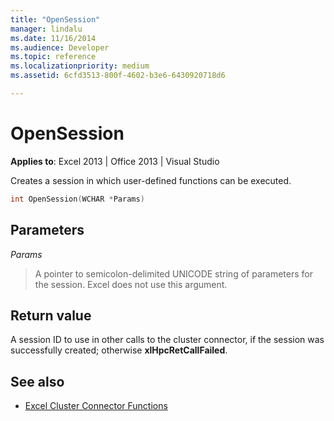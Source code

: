 ```yaml
---
title: "OpenSession"
manager: lindalu
ms.date: 11/16/2014
ms.audience: Developer
ms.topic: reference
ms.localizationpriority: medium
ms.assetid: 6cfd3513-800f-4602-b3e6-6430920718d6

---
```


# OpenSession

**Applies to**: Excel 2013 | Office 2013 | Visual Studio 
  
Creates a session in which user-defined functions can be executed.
  
```cpp
int OpenSession(WCHAR *Params)
```

## Parameters

_Params_
  
> A pointer to semicolon-delimited UNICODE string of parameters for the session. Excel does not use this argument.
    
## Return value

A session ID to use in other calls to the cluster connector, if the session was successfully created; otherwise **xlHpcRetCallFailed**.
  
## See also

- [Excel Cluster Connector Functions](excel-cluster-connector-functions.md)

